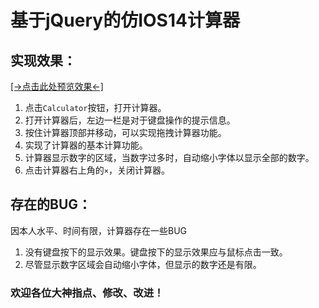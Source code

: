 # 基于jQuery的仿IOS14计算器

## 实现效果：
<a href="https://jacklzx.github.io/Calculator/Calculator.html" target="_blank">[→点击此处预览效果←]</a>
1. 点击`Calculator`按钮，打开计算器。
2. 打开计算器后，左边一栏是对于键盘操作的提示信息。
3. 按住计算器顶部并移动，可以实现拖拽计算器功能。
4. 实现了计算器的基本计算功能。
5. 计算器显示数字的区域，当数字过多时，自动缩小字体以显示全部的数字。
6. 点击计算器右上角的`×`，关闭计算器。
## 存在的BUG：
因本人水平、时间有限，计算器存在一些BUG
1. 没有键盘按下的显示效果。键盘按下的显示效果应与鼠标点击一致。
2. 尽管显示数字区域会自动缩小字体，但显示的数字还是有限。

### 欢迎各位大神指点、修改、改进！